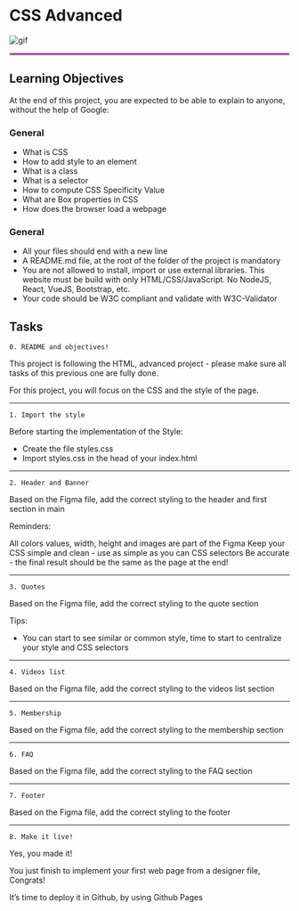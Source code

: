 # CSS Advanced

![gif](https://blogs.purecode.ai/blogs/wp-content/uploads/2024/01/untitled7-1.gif)

<hr style="border:2px solid #e08bdb">

## Learning Objectives
At the end of this project, you are expected to be able to explain to anyone, without the help of Google:

### General
* What is CSS
* How to add style to an element
* What is a class
* What is a selector
* How to compute CSS Specificity Value
* What are Box properties in CSS
* How does the browser load a webpage



### General
* All your files should end with a new line
* A README.md file, at the root of the folder of the project is mandatory
* You are not allowed to install, import or use external libraries. This website must be build with only HTML/CSS/JavaScript. No NodeJS, React, VueJS, Bootstrap, etc.
* Your code should be W3C compliant and validate with W3C-Validator






## Tasks
`0. README and objectives!`

This project is following the HTML, advanced project - please make sure all tasks of this previous one are fully done.

For this project, you will focus on the CSS and the style of the page.


---
`1. Import the style`


Before starting the implementation of the Style:

* Create the file styles.css
* Import styles.css in the head of your index.html

---

`2. Header and Banner`


Based on the Figma file, add the correct styling to the header and first section in main



Reminders:

All colors values, width, height and images are part of the Figma
Keep your CSS simple and clean - use as simple as you can CSS selectors
Be accurate - the final result should be the same as the page at the end!

---

`3. Quotes`

Based on the Figma file, add the correct styling to the quote section


Tips:

* You can start to see similar or common style, time to start to centralize your style and CSS selectors

----

`4. Videos list`


Based on the Figma file, add the correct styling to the videos list section

---

`5. Membership`


Based on the Figma file, add the correct styling to the membership section

---

`6. FAQ`


Based on the Figma file, add the correct styling to the FAQ section

---

`7. Footer`


Based on the Figma file, add the correct styling to the footer


---

`8. Make it live!`


Yes, you made it!

You just finish to implement your first web page from a designer file, Congrats!

It’s time to deploy it in Github, by using Github Pages

